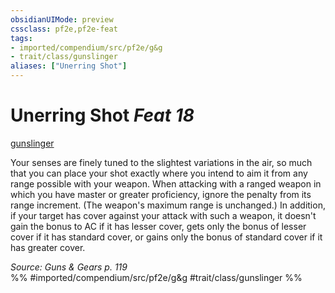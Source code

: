 ```yaml
---
obsidianUIMode: preview
cssclass: pf2e,pf2e-feat
tags:
- imported/compendium/src/pf2e/g&g
- trait/class/gunslinger
aliases: ["Unerring Shot"]
---
```

# Unerring Shot  *Feat 18*  
[gunslinger](rules/traits/gunslinger-g-g.md)  


Your senses are finely tuned to the slightest variations in the air, so much that you can place your shot exactly where you intend to aim it from any range possible with your weapon. When attacking with a ranged weapon in which you have master or greater proficiency, ignore the penalty from its range increment. (The weapon's maximum range is unchanged.) In addition, if your target has cover against your attack with such a weapon, it doesn't gain the bonus to AC if it has lesser cover, gets only the bonus of lesser cover if it has standard cover, or gains only the bonus of standard cover if it has greater cover.

*Source: Guns & Gears p. 119*  
%% #imported/compendium/src/pf2e/g&g #trait/class/gunslinger %%